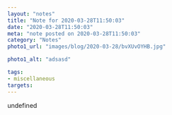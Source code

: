 ```yaml
---
layout: "notes"
title: "Note for 2020-03-28T11:50:03"
date: "2020-03-28T11:50:03"
meta: "note posted on 2020-03-28T11:50:03"
category: "Notes"
photo1_url: "images/blog/2020-03-28/bvXUvOYHB.jpg"

photo1_alt: "adsasd"

tags:
- miscellaneous
targets: 
---
```

undefined

